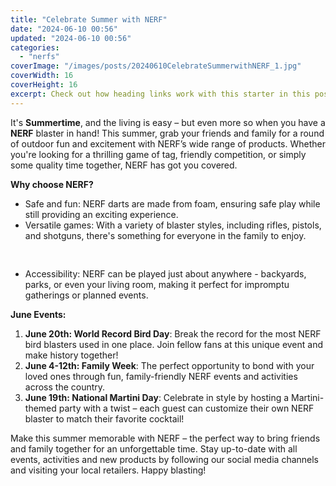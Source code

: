 ```yaml
---
title: "Celebrate Summer with NERF"
date: "2024-06-10 00:56"
updated: "2024-06-10 00:56"
categories:
  - "nerfs"
coverImage: "/images/posts/20240610CelebrateSummerwithNERF_1.jpg"
coverWidth: 16
coverHeight: 16
excerpt: Check out how heading links work with this starter in this post.
---
```


<script>
  import { base } from '$app/paths';
</script>


It's **Summertime**, and the living is easy – but even more so when you have a **NERF** blaster in hand! This summer, grab your friends and family for a round of outdoor fun and excitement with NERF’s wide range of products. Whether you're looking for a thrilling game of tag, friendly competition, or simply some quality time together, NERF has got you covered.

**Why choose NERF?**
- Safe and fun: NERF darts are made from foam, ensuring safe play while still providing an exciting experience.
- Versatile games: With a variety of blaster styles, including rifles, pistols, and shotguns, there's something for everyone in the family to enjoy.

<img class="inline object-contain w-full my-4" src="{base}/images/posts/20240610CelebrateSummerwithNERF_2.jpg" alt="" style="aspect-ratio: 16 / 16;" width="16" height="16">

- Accessibility: NERF can be played just about anywhere - backyards, parks, or even your living room, making it perfect for impromptu gatherings or planned events.

**June Events:**
1. **June 20th: World Record Bird Day**: Break the record for the most NERF bird blasters used in one place. Join fellow fans at this unique event and make history together!
2. **June 4-12th: Family Week**: The perfect opportunity to bond with your loved ones through fun, family-friendly NERF events and activities across the country.
3. **June 19th: National Martini Day**: Celebrate in style by hosting a Martini-themed party with a twist – each guest can customize their own NERF blaster to match their favorite cocktail!

Make this summer memorable with NERF – the perfect way to bring friends and family together for an unforgettable time. Stay up-to-date with all events, activities and new products by following our social media channels and visiting your local retailers. Happy blasting!